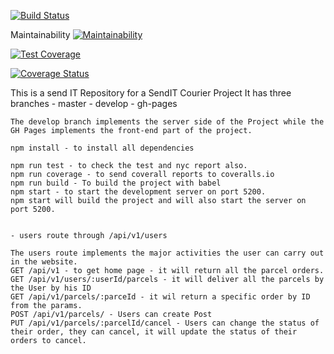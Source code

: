 

[![Build Status](https://travis-ci.org/obasajujoshua31/SendIT.svg?branch=master)](https://travis-ci.org/obasajujoshua31/SendIT)

Maintainability
[![Maintainability](https://api.codeclimate.com/v1/badges/014ab05de2a59ad994f9/maintainability)](https://codeclimate.com/github/obasajujoshua31/SendIT/maintainability)

[![Test Coverage](https://api.codeclimate.com/v1/badges/014ab05de2a59ad994f9/test_coverage)](https://codeclimate.com/github/obasajujoshua31/SendIT/test_coverage)


[![Coverage Status](https://coveralls.io/repos/github/obasajujoshua31/SendIT/badge.svg?branch=master)](https://coveralls.io/github/obasajujoshua31/SendIT?branch=master)

This is a send IT Repository for a SendIT Courier Project
It has three branches 
    - master
    - develop
    - gh-pages

    The develop branch implements the server side of the Project while the GH Pages implements the front-end part of the project.

    npm install - to install all dependencies

    npm run test - to check the test and nyc report also.
    npm run coverage - to send coverall reports to coveralls.io
    npm run build - To build the project with babel
    npm start - to start the development server on port 5200. 
    npm start will build the project and will also start the server on port 5200.

    
    - users route through /api/v1/users

    The users route implements the major activities the user can carry out in the website.
    GET /api/v1 - to get home page - it will return all the parcel orders.
    GET /api/v1/users/:userId/parcels - it will deliver all the parcels by the User by his ID
    GET /api/v1/parcels/:parceId - it wil return a specific order by ID from the params.
    POST /api/v1/parcels/ - Users can create Post 
    PUT /api/v1/parcels/:parcelId/cancel - Users can change the status of their order, they can cancel, it will update the status of their orders to cancel.
    

   
